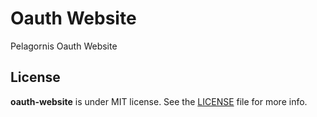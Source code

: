 # Oauth Website
Pelagornis Oauth Website



## License
**oauth-website** is under MIT license. See the [LICENSE](LICENSE) file for more info.